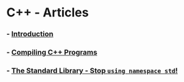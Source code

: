 # C++ - Articles
### - [Introduction](cpp/introduction.md)
### - [Compiling C++ Programs](cpp/compiling-code.md)
### - [The Standard Library - Stop `using namespace std`!](cpp/the-standard-library.md)